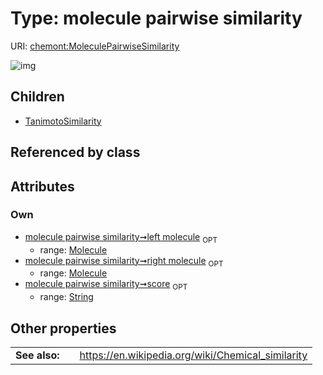 
# Type: molecule pairwise similarity




URI: [chemont:MoleculePairwiseSimilarity](https://w3id.org/chemont/MoleculePairwiseSimilarity)


![img](http://yuml.me/diagram/nofunky;dir:TB/class/[TanimotoSimilarity],[Molecule]<right%20molecule%200..1-%20[MoleculePairwiseSimilarity&#124;score:string%20%3F],[Molecule]<left%20molecule%200..1-%20[MoleculePairwiseSimilarity],[MoleculePairwiseSimilarity]^-[TanimotoSimilarity],[Molecule])

## Children

 * [TanimotoSimilarity](TanimotoSimilarity.md)

## Referenced by class


## Attributes


### Own

 * [molecule pairwise similarity➞left molecule](molecule_pairwise_similarity_left_molecule.md)  <sub>OPT</sub>
    * range: [Molecule](Molecule.md)
 * [molecule pairwise similarity➞right molecule](molecule_pairwise_similarity_right_molecule.md)  <sub>OPT</sub>
    * range: [Molecule](Molecule.md)
 * [molecule pairwise similarity➞score](molecule_pairwise_similarity_score.md)  <sub>OPT</sub>
    * range: [String](types/String.md)

## Other properties

|  |  |  |
| --- | --- | --- |
| **See also:** | | https://en.wikipedia.org/wiki/Chemical_similarity |

